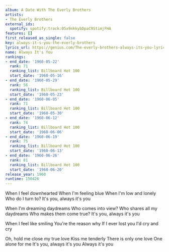 ```yaml
---
album: A Date With The Everly Brothers
artists:
- The Everly Brothers
external_ids:
  spotify: spotify:track:05x9nkkybDpaC9StimjFHA
features: []
first_released_as_single: false
key: always-it-s-you-the-everly-brothers
lyrics_url: https://genius.com/The-everly-brothers-always-its-you-lyrics
name: Always It's You
rankings:
- end_date: '1960-05-22'
  rank: 71
  ranking_list: Billboard Hot 100
  start_date: '1960-05-16'
- end_date: '1960-05-29'
  rank: 56
  ranking_list: Billboard Hot 100
  start_date: '1960-05-23'
- end_date: '1960-06-05'
  rank: 71
  ranking_list: Billboard Hot 100
  start_date: '1960-05-30'
- end_date: '1960-06-12'
  rank: 74
  ranking_list: Billboard Hot 100
  start_date: '1960-06-06'
- end_date: '1960-06-19'
  rank: 75
  ranking_list: Billboard Hot 100
  start_date: '1960-06-13'
- end_date: '1960-06-26'
  rank: 81
  ranking_list: Billboard Hot 100
  start_date: '1960-06-20'
release_year: 1960
runtime: 150426
---
```

When I feel downhearted
When I'm feeling blue
When I'm low and lonely
Who do I turn to?
It's you, always it's you


When I'm dreaming daydreams
Who comes into view?
Who shares all my daydreams
Who makes them come true?
It's you, always it's you


When I feel like smiling
You're the reason why
If I ever lost you
I'd cry and cry


Oh, hold me close my true love
Kiss me tenderly
There is only one love
One alone for me
It's you, always it's you
Always it's you
